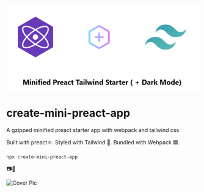 ![Cover Pic](./cover.png)

# create-mini-preact-app

A gzipped minified preact starter app with webpack and tailwind css


Built with preact⚛. Styled with Tailwind 🍃. Bundled with Webpack 🟦.


```npx create-mini-preact-app```

📷🤳


![Cover Pic](./screen.png)


